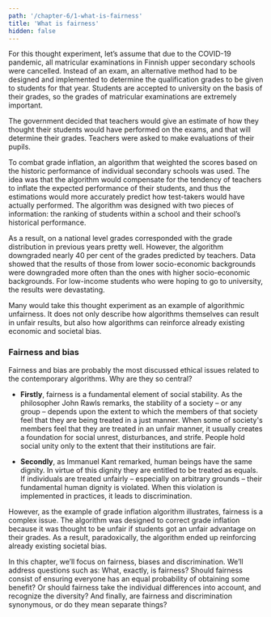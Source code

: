 ```yaml
---
path: '/chapter-6/1-what-is-fairness'
title: 'What is fairness'
hidden: false
---
```


<hero-icon heroIcon='chap6'/>


<text-box name="" icon="chap6">

<styled-text>

For this thought experiment, let’s assume that due to the COVID-19 pandemic, all matricular examinations in Finnish upper secondary schools were cancelled. Instead of an exam, an alternative method had to be designed and implemented to determine the qualification grades to be given to students for that year. Students are accepted to university on the basis of their grades, so the grades of matricular examinations are extremely important.

The government decided that teachers would give an estimate of how they thought their students would have performed on the exams, and that will determine their grades. Teachers were asked to make evaluations of their pupils.

To combat grade inflation, an algorithm that weighted the scores based on the historic performance of individual secondary schools was used. The idea was that the algorithm would compensate for the tendency of teachers to inflate the expected performance of their students, and thus the estimations would more accurately predict how test-takers would have actually performed. The  algorithm was designed with two pieces of information: the ranking of students within a school and their school’s historical performance.

As a result, on a national level grades corresponded with the grade distribution in previous years pretty well. However, the algorithm downgraded nearly 40 per cent of the grades predicted by teachers. Data showed that the results of those from lower socio-economic backgrounds were downgraded more often than the ones with higher socio-economic backgrounds. For low-income students who were hoping to go to university, the results were devastating.

</styled-text>

</text-box>

<styled-text>

Many would take this thought experiment as an example of algorithmic unfairness. It does not only describe how algorithms themselves can result in unfair results, but also how algorithms can reinforce already existing economic and societal bias.

### Fairness and bias

Fairness and bias are probably the most discussed ethical issues related to the contemporary algorithms. Why are they so central?

* **Firstly**, fairness is a fundamental element of social stability. As the philosopher John Rawls remarks, the stability of a society – or any group – depends upon the extent to which the members of that society feel that they are being treated in a just manner. When some of society's members feel that they are treated in an unfair manner, it usually creates a foundation for social unrest, disturbances, and strife. People hold social unity only to the extent that their institutions are fair.

* **Secondly**, as Immanuel Kant remarked, human beings have the same dignity. In virtue of this dignity they are entitled to be treated as equals. If individuals are treated unfairly – especially on arbitrary grounds – their fundamental human dignity is violated. When this violation is implemented in practices, it leads to discrimination.

However, as the example of grade inflation algorithm illustrates, fairness is a complex issue. The algorithm was designed to correct grade inflation because it was thought to be unfair if students got an unfair advantage on their grades. As a result, paradoxically, the algorithm ended up reinforcing already existing societal bias.

In this chapter, we’ll focus on fairness, biases and discrimination. We’ll address questions such as: What, exactly, is fairness? Should fairness consist of ensuring everyone has an equal probability of obtaining some benefit? Or should fairness take the individual differences into account, and recognize the diversity? And finally, are fairness and discrimination synonymous, or do they mean separate things?

</styled-text>
